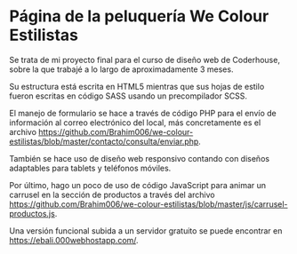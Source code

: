 # Página de la peluquería We Colour Estilistas

Se trata de mi proyecto final para el curso de diseño web de Coderhouse, sobre la que trabajé a lo largo de aproximadamente 3 meses.

Su estructura está escrita en HTML5 mientras que sus hojas de estilo fueron escritas en código SASS usando un precompilador SCSS.

El manejo de formulario se hace a través de código PHP para el envío de información al correo electrónico del local, más concretamente es el archivo <https://github.com/Brahim006/we-colour-estilistas/blob/master/contacto/consulta/enviar.php>.

También se hace uso de diseño web responsivo contando con diseños adaptables para tablets y teléfonos móviles.

Por último, hago un poco de uso de código JavaScript para animar un carrusel en la sección de productos a través del archivo
<https://github.com/Brahim006/we-colour-estilistas/blob/master/js/carrusel-productos.js>.

Una versión funcional subida a un servidor gratuito se puede encontrar en <https://ebali.000webhostapp.com/>.
